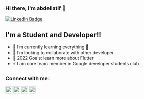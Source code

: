 

### Hi there, I'm abdellatif  👋 


<div id="header" >
  <div id="badges">
    <a href="https://www.linkedin.com/in/ala-eddine-boudemia/">
      <img src="https://img.shields.io/badge/LinkedIn-blue?style=for-the-badge&logo=linkedin&logoColor=white" alt="LinkedIn Badge"/>
    </a>
  </div>
  <img src="https://komarev.com/ghpvc/?username=Ala-Eddine-BOUDEMIA&style=flat-square&color=blue" alt=""/>
  
</div>


## I'm a Student and  Developer!!


- 🌱 I’m currently learning everything 🤣 
- 👯 I’m looking to collaborate with other developer
- 🥅 2022 Goals: learn more about Flutter
- ⚡  I am core team member in Google developer students club

### Connect with me:
[<img align="left" alt="abdellatif | stackoverflow" width="22px" src="https://cdn.jsdelivr.net/npm/simple-icons@v3/icons/stackoverflow.svg" />][stackoverflow]
[<img align="left" alt="abdellatif | LinkedIn" width="22px" src="https://cdn.jsdelivr.net/npm/simple-icons@v3/icons/linkedin.svg" />][linkedin]

[<img align="left" alt="abdellatif | Twitter" width="22px" src="https://cdn.jsdelivr.net/npm/simple-icons@v3/icons/twitter.svg" />][twitter]
[<img align="left" alt="abdellatif | Instagram" width="22px" src="https://cdn.jsdelivr.net/npm/simple-icons@v3/icons/instagram.svg" />][instagram]


<br />






[twitter]: https://twitter.com/ben_Abdellatife
[instagram]: https://www.instagram.com/ben.kaida/
[linkedin]:https://www.linkedin.com/in/abdellatif-ben-kaida-062838224
[stackoverflow]:https://stackoverflow.com/users/19063987/abdellatif
[#]: #
